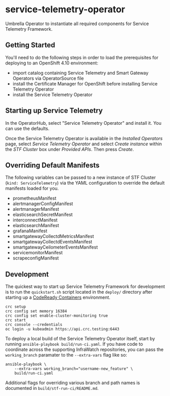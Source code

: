 # service-telemetry-operator

Umbrella Operator to instantiate all required components for Service Telemetry
Framework.

## Getting Started

You'll need to do the following steps in order to load the prerequisites for
deploying to an OpenShift 4.10 environment:

* import catalog containing Service Telemetry and Smart Gateway Operators via
  OperatorSource file
* install the Certificate Manager for OpenShift before installing Service
  Telemetry Operator
* install the Service Telemetry Operator

## Starting up Service Telemetry

In the OperatorHub, select "Service Telemetry Operator" and install it. You can
use the defaults.

Once the Service Telemetry Operator is available in the _Installed Operators_
page, select _Service Telemetry Operator_ and select _Create instance_ within
the _STF Cluster_ box under _Provided APIs_. Then press _Create_.

## Overriding Default Manifests

The following variables can be passed to a new instance of STF Cluster (`kind:
ServiceTelemetry`) via the YAML configuration to override the default manifests
loaded for you.

* prometheusManifest
* alertmanagerConfigManifest
* alertmanagerManifest
* elasticsearchSecretManifest
* interconnectManifest
* elasticsearchManifest
* grafanaManifest
* smartgatewayCollectdMetricsManifest
* smartgatewayCollectdEventsManifest
* smartgatewayCeilometerEventsManifest
* servicemonitorManifest
* scrapeconfigManifest

## Development

The quickest way to start up Service Telemetry Framework for development is to
run the `quickstart.sh` script located in the `deploy/` directory after starting
up a [CodeReady Containers](https://github.com/code-ready/crc) environment.

```shell
crc setup
crc config set memory 16384
crc config set enable-cluster-monitoring true
crc start
crc console --credentials
oc login -u kubeadmin https://api.crc.testing:6443
```

To deploy a local build of the Service Telemetry Operator itself, start by
running `ansible-playbook build/run-ci.yaml`. If you have code to coordinate
across the supporting InfraWatch repositories, you can pass the
`working_branch` paramater to the `--extra-vars` flag like so:

```shell
ansible-playbook \
    --extra-vars working_branch="username-new_feature" \
    build/run-ci.yaml
```

Additional flags for overriding various branch and path names is documented in
`build/stf-run-ci/README.md`.
